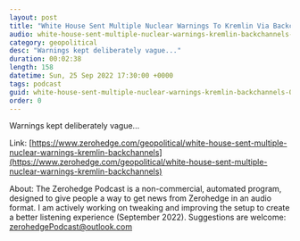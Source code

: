 ```yaml
---
layout: post
title: "White House Sent Multiple Nuclear Warnings To Kremlin Via Backchannels"
audio: white-house-sent-multiple-nuclear-warnings-kremlin-backchannels-0
category: geopolitical
desc: "Warnings kept deliberately vague..."
duration: 00:02:38
length: 158
datetime: Sun, 25 Sep 2022 17:30:00 +0000
tags: podcast
guid: white-house-sent-multiple-nuclear-warnings-kremlin-backchannels-0
order: 0
---
```

Warnings kept deliberately vague...

Link: [https://www.zerohedge.com/geopolitical/white-house-sent-multiple-nuclear-warnings-kremlin-backchannels](https://www.zerohedge.com/geopolitical/white-house-sent-multiple-nuclear-warnings-kremlin-backchannels)

About: The Zerohedge Podcast is a non-commercial, automated program, designed to give people a way to get news from Zerohedge in an audio format.  I am actively working on tweaking and improving the setup to create a better listening experience (September 2022).  Suggestions are welcome: [zerohedgePodcast@outlook.com](mailto:zerohedgePodcast@outlook.com)